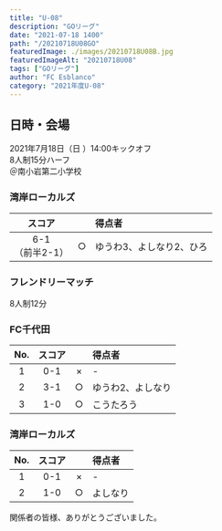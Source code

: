 ```yaml
---
title: "U-08"
description: "GOリーグ"
date: "2021-07-18 1400"
path: "/20210718U08GO"
featuredImage: ./images/20210718U08B.jpg
featuredImageAlt: "20210718U08"
tags: ["GOリーグ"]
author: "FC Esblanco"
category: "2021年度U-08"
---
```


## 日時・会場

2021年7月18日（日 ）14:00キックオフ  
8人制15分ハーフ  
＠南小岩第二小学校

### 湾岸ローカルズ

| スコア |   | 得点者  |
|:------:|:-:|:--------|
| 6-1<BR/>（前半2-1） | ○ |ゆうわ3、よしなり2、ひろ|

### フレンドリーマッチ

8人制12分  

### FC千代田

| No.| スコア |   | 得点者  |
|:--:|:------:|:-:|:--------|
| 1  | 0-1 | × |-|
| 2  | 3-1 | ○ |ゆうわ2、よしなり|
| 3  | 1-0 | ○ |こうたろう|

<script src="https://adm.shinobi.jp/s/f9835040bccb6582c56df68b8f5ecca7"></script>

### 湾岸ローカルズ

| No.| スコア |   | 得点者  |
|:--:|:------:|:-:|:--------|
| 1  | 0-1 | × |-|
| 2  | 1-0 | ○ |よしなり|


関係者の皆様、ありがとうございました。
